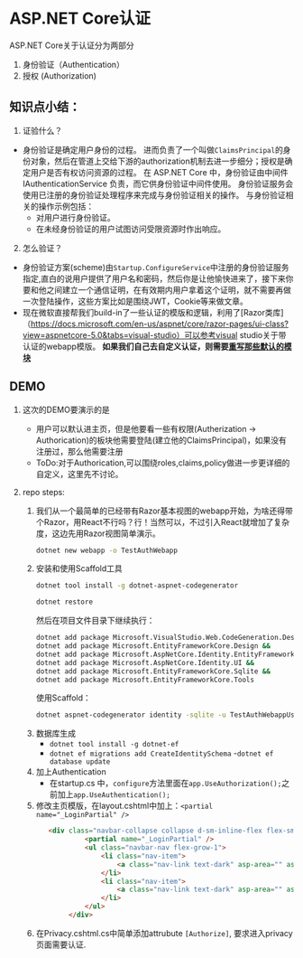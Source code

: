 # ASP.NET Core认证

ASP.NET Core关于认证分为两部分
1. 身份验证（Authentication）
2. 授权 (Authorization)
## 知识点小结：
1. 证验什么？
 - 身份验证是确定用户身份的过程。 进而负责了一个叫做`ClaimsPrincipal`的身份对象，然后在管道上交给下游的authorization机制去进一步细分；授权是确定用户是否有权访问资源的过程。 在 ASP.NET Core 中，身份验证由中间件IAuthenticationService 负责，而它供身份验证中间件使用。 身份验证服务会使用已注册的身份验证处理程序来完成与身份验证相关的操作。 与身份验证相关的操作示例包括：
    - 对用户进行身份验证。
    - 在未经身份验证的用户试图访问受限资源时作出响应。
2. 怎么验证？
- 身份验证方案(scheme)由`Startup.ConfigureService`中注册的身份验证服务指定,直白的说用户提供了用户名和密码，然后你是让他愉快进来了，接下来你要和他之间建立一个通信证明，在有效期内用户拿着这个证明，就不需要再做一次登陆操作，这些方案比如是围绕JWT，Cookie等来做文章。
- 现在微软直接帮我们build-in了一些认证的模版和逻辑，利用了[Razor类库]（https://docs.microsoft.com/en-us/aspnet/core/razor-pages/ui-class?view=aspnetcore-5.0&tabs=visual-studio）可以参考visual studio关于带认证的webapp模版。
**如果我们自己去自定义认证，则需要[重写那些默认的模块](https://docs.microsoft.com/en-us/aspnet/core/security/authentication/scaffold-identity?view=aspnetcore-5.0&tabs=visual-studio#create-full-identity-ui-source)** 
## DEMO
1. 这次的DEMO要演示的是
    - 用户可以默认进主页，但是他要看一些有权限(Autherization -> Authorication)的板块他需要登陆(建立他的ClaimsPrincipal)，如果没有注册过，那么他需要注册
    - ToDo:对于Authorication,可以围绕roles,claims,policy做进一步更详细的自定义，这里先不讨论。

2. repo steps:
    1. 我们从一个最简单的已经带有Razor基本视图的webapp开始，为啥还得带个Razor，用React不行吗？行！当然可以，不过引入React就增加了复杂度，这边先用Razor视图简单演示。
        ```bash
        dotnet new webapp -o TestAuthWebapp
        ```
    2. 安装和使用Scaffold工具
        ```bash
        dotnet tool install -g dotnet-aspnet-codegenerator

        dotnet restore
        ```
        然后在项目文件目录下继续执行：
        ```bash
        dotnet add package Microsoft.VisualStudio.Web.CodeGeneration.Design &&
        dotnet add package Microsoft.EntityFrameworkCore.Design &&
        dotnet add package Microsoft.AspNetCore.Identity.EntityFrameworkCore &&
        dotnet add package Microsoft.AspNetCore.Identity.UI &&
        dotnet add package Microsoft.EntityFrameworkCore.Sqlite &&
        dotnet add package Microsoft.EntityFrameworkCore.Tools 
        ```
        使用Scaffold：
        ```bash
        dotnet aspnet-codegenerator identity -sqlite -u TestAuthWebappUser -fi "Account.Register;Account.Manage.Index" --force
        ```
    3. 数据库生成   
        - `dotnet tool install -g dotnet-ef` 
        - `dotnet ef migrations add CreateIdentitySchema`
        -`dotnet ef database update`
    4. 加上Authentication
        - 在startup.cs 中，`configure`方法里面在`app.UseAuthorization();`之前加上`app.UseAuthentication();`
    5. 修改主页模版，在layout.cshtml中加上：`<partial name="_LoginPartial" />`
        ```html
           <div class="navbar-collapse collapse d-sm-inline-flex flex-sm-row-reverse">
                    <partial name="_LoginPartial" />
                    <ul class="navbar-nav flex-grow-1">
                        <li class="nav-item">
                            <a class="nav-link text-dark" asp-area="" asp-page="/Index">Home</a>
                        </li>
                        <li class="nav-item">
                            <a class="nav-link text-dark" asp-area="" asp-page="/Privacy">Privacy</a>
                        </li>
                    </ul>
                </div>
        ```
    6. 在Privacy.cshtml.cs中简单添加attrubute `[Authorize]`, 要求进入privacy页面需要认证.
